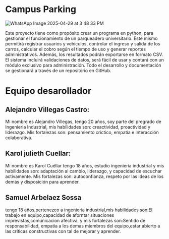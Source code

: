 # Campus Parking


![WhatsApp Image 2025-04-29 at 3 48 33 PM](https://github.com/user-attachments/assets/8dccec66-2905-432b-b5ec-14643e431a9e)




Este proyecto tiene como propósito crear un programa en python, para gestionar el funcionamiento de un parqueadero universitario. Este mismo permitirá registrar usuarios y vehículos, controlar el ingreso y salida de los carros, calcular el cobro según el tiempo de uso y generar reportes administrativos. Además, los resultados podrán exportarse en formato CSV. El sistema incluirá validaciones de datos, será fácil de usar y contará con un módulo exclusivo para administración. Todo el desarrollo y documentación se gestionará a través de un repositorio en GitHub.

# Equipo desarollador

## Alejandro Villegas Castro:
Mi nombre es Alejandro Villegas, tengo 20 años, soy parte del pregrado de Ingenieria Industrial, mis habilidades son: creactividad, proactividad y liderazgo. Mis fortalezas son: pensamiento crictico, empatia e interacción colaborativa.
## Karol julieth Cuellar: 
Mi nombre es Karol Cuéllar tengo 18 años, estudio ingeniería industrial y mis habilidades son: adaptación al cambio, liderazgo, y capacidad de escuchar activamente. Mis fortalezas son: autoconfianza, respeto por las ideas de los demás y disposición para aprender.
## Samuel Arbelaez Sossa
tengo 18 años,pertenezco a ingenieria industrial,mis habilidades  son:El trabajo en equipo,capacidad de aforntar situaciones imprevistas,comunicacion afectiva, y mis fortalezas son:Sentido de responsabilidad, empatia a los demas miembros del equipo,estar abierto a las criticas constructivas con tal de mejorar y aprender.

